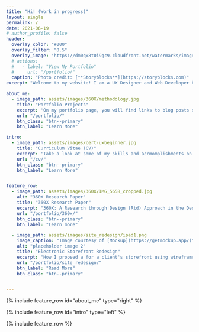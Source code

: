 ```yaml
---
title: "Hi! (Work in progress)"
layout: single
permalink: /
date: 2021-06-19
# author_profile: false
header:
  overlay_color: "#000"
  overlay_filter: "0.5"
  overlay_image: 'https://dm0qx8t0i9gc9.cloudfront.net/watermarks/image/rDtN98Qoishumwih/work-in-progress_zJ6mkuuu_SB_PM.jpg'
  # actions:
  #   - label: "View My Portfolio"
  #     url: "/portfolio/"
  caption: "Photo credit: [**Storyblocks**](https://storyblocks.com)"
excerpt: "Welcome to my website! I am a UX Designer and Web Developer based in Tallahassee, Florida. Take a look at some of my previous projects. You'll probably find some of them quite interesting!"

about_me: 
  - image_path: assets/images/360X/methodology.jpg
    title: "Portfolio Projects"
    excerpt: 'On my portfolio page, you will find links to blog posts detailing my various projects. I believe you will find some of them interesting!'
    url: "/portfolio/"
    btn_class: "btn--primary"
    btn_label: "Learn More"

intro: 
  - image_path: assets/images/cert-uxbeginner.jpg
    title: "Curriculum Vitae (CV)"
    excerpt: 'Take a look at some of my skills and accmomplishments on my CV page! Here, you can find my educational background, my work history, and a list of some of my projects.'
    url: "/cv/"
    btn_class: "btn--primary"
    btn_label: "Learn More"


feature_row:
  - image_path: assets/images/360X/IMG_5658_cropped.jpg
    alt: "360X Research Paper"
    title: "360X Research Paper"
    excerpt: "360X: A Research through Design (Rtd) Approach in the Design of a 360-Video Platform Interface"
    url: "/portfolio/360x/"
    btn_class: "btn--primary"
    btn_label: "Learn more"

  - image_path: assets/images/site_redesign/ipad1.png
    image_caption: "Image courtesy of [Mockup](https://getmockup.app/)"
    alt: "placeholder image 2"
    title: "Electronic Storefront Redesign"
    excerpt: "How I propsed a for a client's storefront using wireframes (Mockup for iPad)"
    url: "/portfolio/site_redesign/"
    btn_label: "Read More"
    btn_class: "btn--primary"


---
```


{% include feature_row id="about_me" type="right" %}

{% include feature_row id="intro" type="left" %}

{% include feature_row %}
